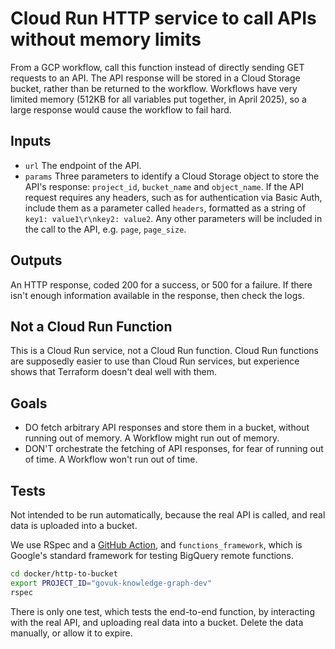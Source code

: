 # Cloud Run HTTP service to call APIs without memory limits

From a GCP workflow, call this function instead of directly sending GET requests to an API. The API response will be stored in a Cloud Storage bucket, rather than be returned to the workflow. Workflows have very limited memory (512KB for all variables put together, in April 2025), so a large response would cause the workflow to fail hard.

## Inputs

* `url` The endpoint of the API.
* `params` Three parameters to identify a Cloud Storage object to store the API's response: `project_id`, `bucket_name` and `object_name`. If the API request requires any headers, such as for authentication via Basic Auth, include them as a parameter called `headers`, formatted as a string of `key1: value1\r\nkey2: value2`. Any other parameters will be included in the call to the API, e.g. `page`, `page_size`.

## Outputs

An HTTP response, coded 200 for a success, or 500 for a failure. If there isn't enough information available in the response, then check the logs.

## Not a Cloud Run Function

This is a Cloud Run service, not a Cloud Run function. Cloud Run functions are supposedly easier to use than Cloud Run services, but experience shows that Terraform doesn't deal well with them.

## Goals

* DO fetch arbitrary API responses and store them in a bucket, without running out of memory. A Workflow might run out of memory.
* DON'T orchestrate the fetching of API responses, for fear of running out of time. A Workflow won't run out of time.

## Tests

Not intended to be run automatically, because the real API is called, and real data is uploaded into a bucket.

We use RSpec and a [GitHub
Action](https://github.com/alphagov/govuk-knowledge-graph-gcp/actions/workflows/ruby-lint-and-test.yml),
and `functions_framework`, which is Google's standard framework for testing
BigQuery remote functions.

```sh
cd docker/http-to-bucket
export PROJECT_ID="govuk-knowledge-graph-dev"
rspec
```

There is only one test, which tests the end-to-end function, by interacting with the real API, and uploading real data into a bucket. Delete the data manually, or allow it to expire.
